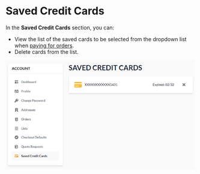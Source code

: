 # Saved Credit Cards

In the **Saved Credit Cards** section, you can:

* View the list of the saved cards to be selected from the dropdown list when [paying for orders](../shopping/checkout-process.md).
* Delete cards from the list.

![Saved cards](../media/saved-credit-card.png)